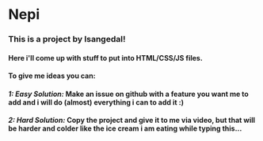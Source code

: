 # Nepi

### This is a project by Isangedal!

#### Here i'll come up with stuff to put into HTML/CSS/JS files.

#### To give me ideas you can:

#### *1: Easy Solution:* Make an issue on github with a feature you want me to add and i will do (almost) everything i can to add it :)
#### *2: Hard Solution:* Copy the project and give it to me via video, but that will be harder and colder like the ice cream i am eating while typing this...